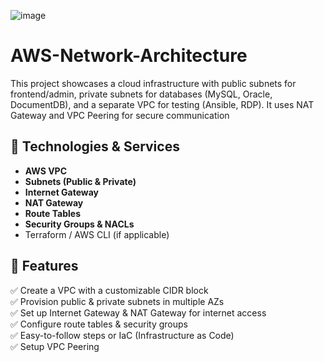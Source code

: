![image](https://github.com/user-attachments/assets/cde7c484-9962-4217-915b-699e812e1845)

# AWS-Network-Architecture
This project showcases a cloud infrastructure with public subnets for frontend/admin, private subnets for databases (MySQL, Oracle, DocumentDB), and a separate VPC for testing (Ansible, RDP). It uses NAT Gateway and VPC Peering for secure communication

## 🧰 Technologies & Services

- **AWS VPC**
- **Subnets (Public & Private)**
- **Internet Gateway**
- **NAT Gateway**
- **Route Tables**
- **Security Groups & NACLs**
- Terraform / AWS CLI (if applicable)

## 🚀 Features

✅ Create a VPC with a customizable CIDR block  
✅ Provision public & private subnets in multiple AZs  
✅ Set up Internet Gateway & NAT Gateway for internet access  
✅ Configure route tables & security groups  
✅ Easy-to-follow steps or IaC (Infrastructure as Code)<br/>
✅ Setup VPC Peering
